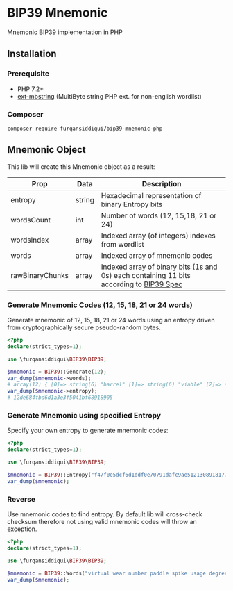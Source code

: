 # BIP39 Mnemonic

Mnemonic BIP39 implementation in PHP

## Installation

### Prerequisite

* PHP 7.2+
* [ext-mbstring](http://php.net/manual/en/book.mbstring.php) (MultiByte string PHP ext. for non-english wordlist)

### Composer

`composer require furqansiddiqui/bip39-mnemonic-php`

## Mnemonic Object

This lib will create this Mnemonic object as a result:

| Prop | Data | Description
| --- | --- | ---
| entropy | string | Hexadecimal representation of binary Entropy bits
| wordsCount | int | Number of words (12, 15,18, 21 or 24)
| wordsIndex | array | Indexed array (of integers) indexes from wordlist
| words | array | Indexed array of mnemonic codes
| rawBinaryChunks | array | Indexed array of binary bits (1s and 0s) each containing 11 bits according to [BIP39 Spec](https://github.com/bitcoin/bips/blob/master/bip-0039.mediawiki)

### Generate Mnemonic Codes (12, 15, 18, 21 or 24 words)

Generate mnemonic of 12, 15, 18, 21 or 24 words using an entropy driven from cryptographically secure pseudo-random bytes. 

```php
<?php
declare(strict_types=1);

use \furqansiddiqui\BIP39\BIP39;

$mnemonic = BIP39::Generate(12);
var_dump($mnemonic->words);
# array(12) { [0]=> string(6) "barrel" [1]=> string(6) "viable" [2]=> string(6) "become" [3]=> string(4) "kiss" [4]=> string(6) "spider" [5]=> string(8) "business" [6]=> string(4) "wool" [7]=> string(6) "amused" [8]=> string(7) "satoshi" [9]=> string(4) "duty" [10]=> string(4) "girl" [11]=> string(5) "april" }
var_dump($mnemonic->entropy);
# 12de684fbd6d1a3e3f5041bf68918905
```

### Generate Mnemonic using specified Entropy

Specify your own entropy to generate mnemonic codes:

```php
<?php
declare(strict_types=1);

use \furqansiddiqui\BIP39\BIP39;

$mnemonic = BIP39::Entropy("f47f0e5dcf6d1ddf0e70791dafc9ae512130891817769976cd50533021e58a8b");
var_dump($mnemonic);
```

### Reverse

Use mnemonic codes to find entropy. By default lib will cross-check checksum therefore not using valid mnemonic codes will throw an exception.

```php
<?php
declare(strict_types=1);

use \furqansiddiqui\BIP39\BIP39;

$mnemonic = BIP39::Words("virtual wear number paddle spike usage degree august buffalo layer high pelican basic duty gate uphold offer reopen favorite please acoustic version clay leader");
var_dump($mnemonic);
```
